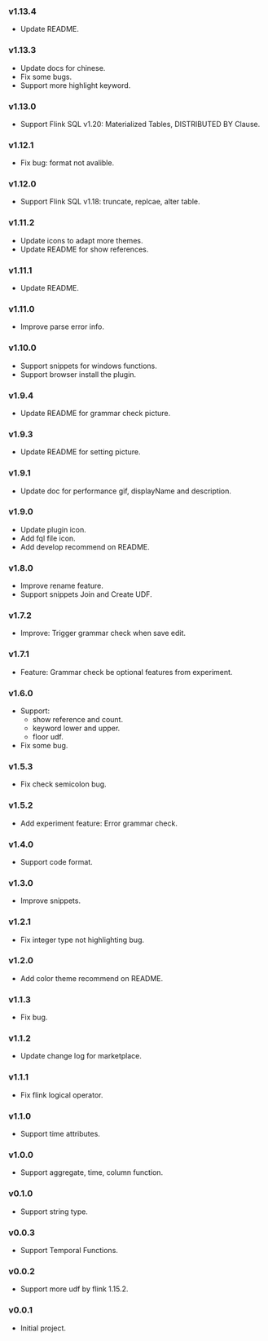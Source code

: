 ### v1.13.4

- Update README.

### v1.13.3

- Update docs for chinese.
- Fix some bugs.
- Support more highlight keyword.

### v1.13.0

- Support Flink SQL v1.20: Materialized Tables, DISTRIBUTED BY Clause.

### v1.12.1

- Fix bug: format not avalible.

### v1.12.0

- Support Flink SQL v1.18: truncate, replcae, alter table.

### v1.11.2

- Update icons to adapt more themes.
- Update README for show references.

### v1.11.1

- Update README.

### v1.11.0

- Improve parse error info.

### v1.10.0

- Support snippets for windows functions.
- Support browser install the plugin.

### v1.9.4

- Update README for grammar check picture.

### v1.9.3

- Update README for setting picture.

### v1.9.1

- Update doc for performance gif, displayName and description.

### v1.9.0

- Update plugin icon.
- Add fql file icon.
- Add develop recommend on README.

### v1.8.0

- Improve rename feature.
- Support snippets Join and Create UDF.

### v1.7.2

- Improve: Trigger grammar check when save edit.

### v1.7.1

- Feature: Grammar check be optional features from experiment.

### v1.6.0

- Support:
  - show reference and count.
  - keyword lower and upper.
  - floor udf.
- Fix some bug.

### v1.5.3

- Fix check semicolon bug.

### v1.5.2

- Add experiment feature: Error grammar check.

### v1.4.0

- Support code format.
  
### v1.3.0

- Improve snippets.
  
### v1.2.1

- Fix integer type not highlighting bug.
  
### v1.2.0

- Add color theme recommend on README.
  
### v1.1.3

- Fix bug.

### v1.1.2

- Update change log for marketplace.
  
### v1.1.1

- Fix flink logical operator.
  
### v1.1.0

- Support time attributes.
  
### v1.0.0

- Support aggregate, time, column function.

### v0.1.0

- Support string type.
  
### v0.0.3

- Support Temporal Functions.
  
### v0.0.2

- Support more udf by flink 1.15.2.
  
### v0.0.1

- Initial project.